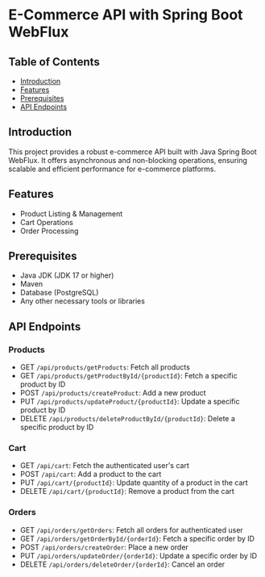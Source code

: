# E-Commerce API with Spring Boot WebFlux

## Table of Contents
- [Introduction](#introduction)
- [Features](#features)
- [Prerequisites](#prerequisites)
- [API Endpoints](#api-endpoints)

## Introduction
This project provides a robust e-commerce API built with Java Spring Boot WebFlux. It offers asynchronous and non-blocking operations, ensuring scalable and efficient performance for e-commerce platforms.

## Features

[//]: # (- User Registration & Authentication)
- Product Listing & Management
- Cart Operations
- Order Processing

[//]: # (- Payment Integration)

[//]: # (- Reviews & Ratings)

[//]: # (- Admin Operations)

## Prerequisites
- Java JDK (JDK 17 or higher)
- Maven
- Database (PostgreSQL)
- Any other necessary tools or libraries

## API Endpoints

[//]: # (### Users & Authentication)

[//]: # (- POST `/api/users/register`: Register a new user)

[//]: # (- POST `/api/users/login`: Authenticate a user)

[//]: # (- GET `/api/users/profile`: Fetch the authenticated user's profile)

[//]: # (- PUT `/api/users/profile`: Update the authenticated user's profile)

[//]: # (- DELETE `/api/users/profile`: Delete user account)

### Products
- GET `/api/products/getProducts`: Fetch all products
- GET `/api/products/getProductById/{productId}`: Fetch a specific product by ID
- POST `/api/products/createProduct`: Add a new product
- PUT `/api/products/updateProduct/{productId}`: Update a specific product by ID
- DELETE `/api/products/deleteProductById/{productId}`: Delete a specific product by ID

### Cart
- GET `/api/cart`: Fetch the authenticated user's cart
- POST `/api/cart`: Add a product to the cart
- PUT `/api/cart/{productId}`: Update quantity of a product in the cart
- DELETE `/api/cart/{productId}`: Remove a product from the cart

### Orders
- GET `/api/orders/getOrders`: Fetch all orders for authenticated user
- GET `/api/orders/getOrderById/{orderId}`: Fetch a specific order by ID
- POST `/api/orders/createOrder`: Place a new order
- PUT `/api/orders/updateOrder/{orderId}`: Update a specific order by ID
- DELETE `/api/orders/deleteOrder/{orderId}`: Cancel an order

[//]: # (### Payments)

[//]: # (- POST `/api/payments/checkout`: Process a payment and checkout)

[//]: # (- GET `/api/payments/history`: Fetch payment history for a user)

[//]: # (### Reviews & Ratings)

[//]: # (- GET `/api/products/{productId}/reviews`: Fetch all reviews for a product)

[//]: # (- POST `/api/products/{productId}/reviews`: Submit a review for a product)

[//]: # (- PUT `/api/reviews/{reviewId}`: Update a review)

[//]: # (- DELETE `/api/reviews/{reviewId}`: Delete a review)

[//]: # (### Admin Operations)

[//]: # (- GET `/api/admin/users`: Fetch all users &#40;admin only&#41;)

[//]: # (- DELETE `/api/admin/users/{userId}`: Delete a user &#40;admin only&#41;)

[//]: # (- GET `/api/admin/orders`: Fetch all orders &#40;admin only&#41;)

[//]: # (- PUT `/api/admin/orders/{orderId}`: Update order status &#40;admin only&#41;)
